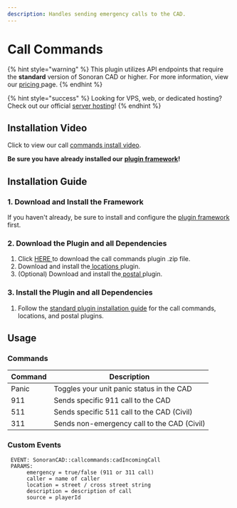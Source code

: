 ```yaml
---
description: Handles sending emergency calls to the CAD.
---
```


# Call Commands

{% hint style="warning" %}
This plugin utilizes API endpoints that require the **standard** version of Sonoran CAD or higher. For more information, view our [pricing ](../../../pricing/faq/)page.
{% endhint %}

{% hint style="success" %}
Looking for VPS, web, or dedicated hosting? Check out our official [server hosting](../../../other-products/server-hosting.md)!
{% endhint %}

## Installation Video

Click to view our call [commands install video](https://youtu.be/ZeCzvU3ZfD0).

**Be sure you have already installed our** [**plugin framework**](../framework-installation.md)**!**

## Installation Guide

### 1. Download and Install the Framework

If you haven't already, be sure to install and configure the [plugin framework](../framework-installation.md) first.

### 2. Download the Plugin and all Dependencies

1. Click [HERE ](https://github.com/Sonoran-Software/sonoran\_callcommands/releases)to download the call commands plugin .zip file.
2. Download and install the[ locations ](locations.md)plugin.
3. (Optional) Download and install the[ postal ](postals.md)plugin.

### 3. Install the Plugin and all Dependencies

1. Follow the [standard plugin installation guide](../plugin-installation/) for the call commands, locations, and postal plugins.

## Usage

### Commands

| Command | Description                                 |
| ------- | ------------------------------------------- |
| Panic   | Toggles your unit panic status in the CAD   |
| 911     | Sends specific 911 call to the CAD          |
| 511     | Sends specific 511 call to the CAD (Civil)  |
| 311     | Sends non-emergency call to the CAD (Civil) |

### Custom Events

```
 EVENT: SonoranCAD::callcommands:cadIncomingCall
 PARAMS:
      emergency = true/false (911 or 311 call)
      caller = name of caller
      location = street / cross street string
      description = description of call
      source = playerId
```
